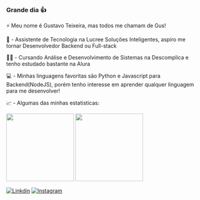 ### Grande dia 👍

⚡ Meu nome é Gustavo Teixeira, mas todos me chamam de Gus!

💼 - Assistente de Tecnologia na Lucree Soluções Inteligentes, aspiro me tornar Desenvolvedor Backend ou Full-stack

🧑‍🎓 - Cursando Análise e Desenvolvimento de Sistemas na Descomplica e tenho estudado bastante na Alura

💻 - Minhas linguagens favoritas são Python e Javascript para Backend(NodeJS), porém tenho interesse em aprender qualquer linguagem para me desenvolver!

📈 - Algumas das minhas estatisticas:

<div>
  <img height="180em" src="https://github-readme-stats.vercel.app/api?username=GusTeixeira&show_icons=true&theme=tokyonight"/>
  <img height="180em" src="https://github-readme-stats.vercel.app/api/top-langs/?username=GusTeixeira&layout=compact&theme=tokyonight"/>
</div>

[![Linkdin](https://img.shields.io/badge/LinkedIn-0077B5?style=for-the-badge&logo=linkedin&logoColor=white)](https://www.linkedin.com/in/gustavo-teixeira-20854a1a0/)
[![Instagram](https://img.shields.io/badge/Instagram-E4405F?style=for-the-badge&logo=instagram&logoColor=white)](https://www.instagram.com/gusteixeira12/)
